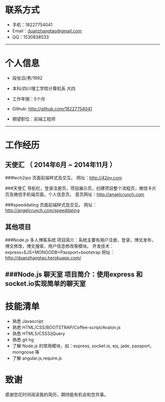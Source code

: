 
# 联系方式

- 手机：18227754041
- Email：duanzhangtao@gmail.com
- QQ：1530838533

---

# 个人信息

 - 段张滔/男/1992 
 - 本科/四川理工学院计算机系 大四
 - 工作年限：5个月
 - Github: http://github.com/18227754041

 - 期望职位：前端工程师

---

# 工作经历

## 天使汇 （ 2014年6月 ~ 2014年11月 ）

###tech2ipo 
页面前端样式及交互。 网址：http://42py.com

###天使汇 
导航栏，登录注册页，项目展示页，创建项目整个流程页，微信卡片页及微信手机端页面，个人信息页。
首页网址：http://angelcrunch.com

###speeddating
页面前端样式及交互。 网址：http://angelcrunch.com/speeddating


## 其他项目

###Node.js 多人博客系统
项目简介：系统主要有用户注册，登录，博文发布，博文修改，博文搜索，用户信息修改等模块。
开发技术：express+EJS+MONGODB+Passport+bootstrap
网址：http://duanzhangtao.herokuapp.com/

###Node.js 聊天室
项目简介：使用express 和 socket.io实现简单的聊天室
---

# 技能清单
 - 熟悉 Javascript
 - 熟悉 HTML/CSS/BOOTSTRAP/Coffee-script/Avalon.js
 - 熟悉 HTML5/CSS3/jQuery
 - 熟悉 git hg
 - 了解 Node.js 的常用模块，如：express, socket.io, ejs, jade, passport，mongoose 等
 - 了解 angular.js,require.js

# 致谢
感谢您花时间阅读我的简历，期待能有机会和您共事。
